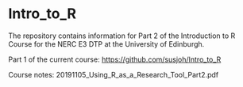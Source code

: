 # Intro_to_R
The repository contains information for Part 2 of the Introduction to R Course for the NERC E3 DTP at the University of Edinburgh.

Part 1 of the current course: https://github.com/susjoh/Intro_to_R

Course notes: 20191105_Using_R_as_a_Research_Tool_Part2.pdf






